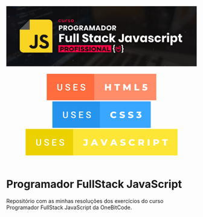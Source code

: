 <div align="center">
	<img src="repository-assets/banner.png">
</div>
<br>
<div class="badges" align="center">
	<img src="repository-assets/badge-uses-html5.svg" style="margin: 0 5px">
	<img src="repository-assets/badge-uses-css3.svg" style="margin: 0 5px">
	<img src="repository-assets/badge-uses-javascript.svg" style="margin: 0 5px">
</div>
<br>

# Programador FullStack JavaScript

Repositório com as minhas resoluções dos exercícios do curso Programador FullStack JavaScript da OneBitCode.